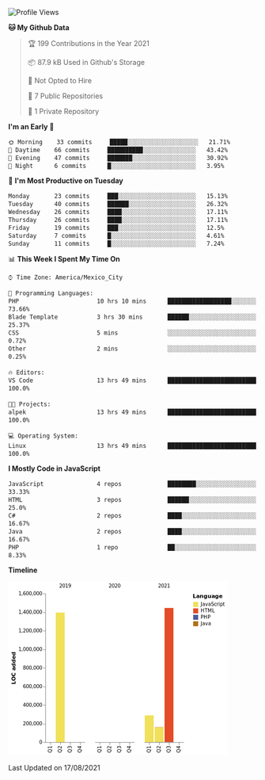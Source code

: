 <!--START_SECTION:waka-->
![Profile Views](http://img.shields.io/badge/Profile%20Views-32-blue)

**🐱 My Github Data** 

> 🏆 199 Contributions in the Year 2021
 > 
> 📦 87.9 kB Used in Github's Storage 
 > 
> 🚫 Not Opted to Hire
 > 
> 📜 7 Public Repositories 
 > 
> 🔑 1 Private Repository 
 > 
**I'm an Early 🐤** 

```text
🌞 Morning    33 commits     █████░░░░░░░░░░░░░░░░░░░░   21.71% 
🌆 Daytime    66 commits     ██████████░░░░░░░░░░░░░░░   43.42% 
🌃 Evening    47 commits     ███████░░░░░░░░░░░░░░░░░░   30.92% 
🌙 Night      6 commits      █░░░░░░░░░░░░░░░░░░░░░░░░   3.95%

```
📅 **I'm Most Productive on Tuesday** 

```text
Monday       23 commits     ███░░░░░░░░░░░░░░░░░░░░░░   15.13% 
Tuesday      40 commits     ██████░░░░░░░░░░░░░░░░░░░   26.32% 
Wednesday    26 commits     ████░░░░░░░░░░░░░░░░░░░░░   17.11% 
Thursday     26 commits     ████░░░░░░░░░░░░░░░░░░░░░   17.11% 
Friday       19 commits     ███░░░░░░░░░░░░░░░░░░░░░░   12.5% 
Saturday     7 commits      █░░░░░░░░░░░░░░░░░░░░░░░░   4.61% 
Sunday       11 commits     █░░░░░░░░░░░░░░░░░░░░░░░░   7.24%

```


📊 **This Week I Spent My Time On** 

```text
⌚︎ Time Zone: America/Mexico_City

💬 Programming Languages: 
PHP                      10 hrs 10 mins      ██████████████████░░░░░░░   73.66% 
Blade Template           3 hrs 30 mins       ██████░░░░░░░░░░░░░░░░░░░   25.37% 
CSS                      5 mins              ░░░░░░░░░░░░░░░░░░░░░░░░░   0.72% 
Other                    2 mins              ░░░░░░░░░░░░░░░░░░░░░░░░░   0.25%

🔥 Editors: 
VS Code                  13 hrs 49 mins      █████████████████████████   100.0%

🐱‍💻 Projects: 
alpek                    13 hrs 49 mins      █████████████████████████   100.0%

💻 Operating System: 
Linux                    13 hrs 49 mins      █████████████████████████   100.0%

```

**I Mostly Code in JavaScript** 

```text
JavaScript               4 repos             ████████░░░░░░░░░░░░░░░░░   33.33% 
HTML                     3 repos             ██████░░░░░░░░░░░░░░░░░░░   25.0% 
C#                       2 repos             ████░░░░░░░░░░░░░░░░░░░░░   16.67% 
Java                     2 repos             ████░░░░░░░░░░░░░░░░░░░░░   16.67% 
PHP                      1 repo              ██░░░░░░░░░░░░░░░░░░░░░░░   8.33%

```


**Timeline**

![Chart not found](https://raw.githubusercontent.com/JorgeGinez/JorgeGinez/main/charts/bar_graph.png) 


 Last Updated on 17/08/2021
<!--END_SECTION:waka-->
